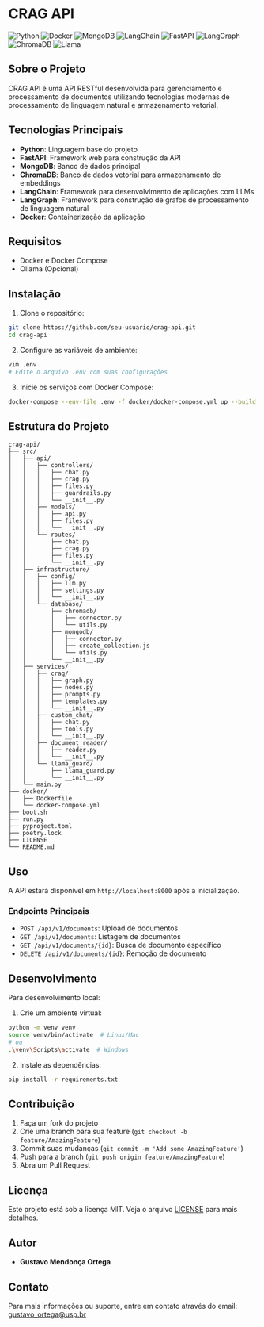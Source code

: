 # CRAG API

![Python](https://img.shields.io/badge/Python-3776AB?style=for-the-badge&logo=python&logoColor=white)
![Docker](https://img.shields.io/badge/Docker-2496ED?style=for-the-badge&logo=docker&logoColor=white)
![MongoDB](https://img.shields.io/badge/MongoDB-4EA94B?style=for-the-badge&logo=mongodb&logoColor=white)
![LangChain](https://img.shields.io/badge/LangChain-FF9900?style=for-the-badge&logo=LangChain&logoColor=white)
![FastAPI](https://img.shields.io/badge/FastAPI-009688?style=for-the-badge&logo=fastapi&logoColor=white)
![LangGraph](https://img.shields.io/badge/LangGraph-007ACC?style=for-the-badge&logo=langgraph&logoColor=white)
![ChromaDB](https://img.shields.io/badge/ChromaDB-FFA500?style=for-the-badge&logo=prisma&logoColor=white)
![Llama](https://img.shields.io/badge/Llama-FF6B6B?style=for-the-badge&logo=meta&logoColor=white)

## Sobre o Projeto

CRAG API é uma API RESTful desenvolvida para gerenciamento e processamento de documentos utilizando tecnologias modernas de processamento de linguagem natural e armazenamento vetorial.

## Tecnologias Principais

- **Python**: Linguagem base do projeto
- **FastAPI**: Framework web para construção da API
- **MongoDB**: Banco de dados principal
- **ChromaDB**: Banco de dados vetorial para armazenamento de embeddings
- **LangChain**: Framework para desenvolvimento de aplicações com LLMs
- **LangGraph**: Framework para construção de grafos de processamento de linguagem natural
- **Docker**: Containerização da aplicação

## Requisitos

- Docker e Docker Compose
- Ollama (Opcional)


## Instalação

1. Clone o repositório:
```bash
git clone https://github.com/seu-usuario/crag-api.git
cd crag-api
```

2. Configure as variáveis de ambiente:
```bash
vim .env
# Edite o arquivo .env com suas configurações
```

3. Inicie os serviços com Docker Compose:
```bash
docker-compose --env-file .env -f docker/docker-compose.yml up --build
```

## Estrutura do Projeto

```
crag-api/
├── src/
│   ├── api/
│   │   ├── controllers/
│   │   │   ├── chat.py
│   │   │   ├── crag.py
│   │   │   ├── files.py
│   │   │   ├── guardrails.py
│   │   │   └── __init__.py
│   │   ├── models/
│   │   │   ├── api.py
│   │   │   ├── files.py
│   │   │   └── __init__.py
│   │   └── routes/
│   │       ├── chat.py
│   │       ├── crag.py
│   │       ├── files.py
│   │       └── __init__.py
│   ├── infrastructure/
│   │   ├── config/
│   │   │   ├── llm.py
│   │   │   ├── settings.py
│   │   │   └── __init__.py
│   │   └── database/
│   │       ├── chromadb/
│   │       │   ├── connector.py
│   │       │   └── utils.py
│   │       ├── mongodb/
│   │       │   ├── connector.py
│   │       │   ├── create_collection.js
│   │       │   └── utils.py
│   │       └── __init__.py
│   ├── services/
│   │   ├── crag/
│   │   │   ├── graph.py
│   │   │   ├── nodes.py
│   │   │   ├── prompts.py
│   │   │   ├── templates.py
│   │   │   └── __init__.py
│   │   ├── custom_chat/
│   │   │   ├── chat.py
│   │   │   ├── tools.py
│   │   │   └── __init__.py
│   │   ├── document_reader/
│   │   │   ├── reader.py
│   │   │   └── __init__.py
│   │   └── llama_guard/
│   │       ├── llama_guard.py
│   │       └── __init__.py
│   └── main.py
├── docker/
│   ├── Dockerfile
│   └── docker-compose.yml
├── boot.sh
├── run.py
├── pyproject.toml
├── poetry.lock
├── LICENSE
└── README.md
```

## Uso

A API estará disponível em `http://localhost:8000` após a inicialização.

### Endpoints Principais

- `POST /api/v1/documents`: Upload de documentos
- `GET /api/v1/documents`: Listagem de documentos
- `GET /api/v1/documents/{id}`: Busca de documento específico
- `DELETE /api/v1/documents/{id}`: Remoção de documento

## Desenvolvimento

Para desenvolvimento local:

1. Crie um ambiente virtual:
```bash
python -m venv venv
source venv/bin/activate  # Linux/Mac
# ou
.\venv\Scripts\activate  # Windows
```

2. Instale as dependências:
```bash
pip install -r requirements.txt
```

## Contribuição

1. Faça um fork do projeto
2. Crie uma branch para sua feature (`git checkout -b feature/AmazingFeature`)
3. Commit suas mudanças (`git commit -m 'Add some AmazingFeature'`)
4. Push para a branch (`git push origin feature/AmazingFeature`)
5. Abra um Pull Request

## Licença

Este projeto está sob a licença MIT. Veja o arquivo [LICENSE](LICENSE) para mais detalhes.

## Autor

- **Gustavo Mendonça Ortega**

## Contato

Para mais informações ou suporte, entre em contato através do email: gustavo_ortega@usp.br